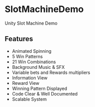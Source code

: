 # SlotMachineDemo

Unity Slot Machine Demo

## Features

* Animated Spinning
* 5 Win Patterns
* 21 Win Combinations
* Background Music & SFX
* Variable bets and Rewards multipliers
* Information View
* Reward View
* Winning Pattern Displayed
* Code Clear & Well Documented
* Scalable System
